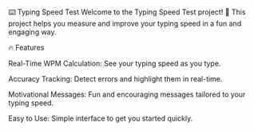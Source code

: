 
⌨️ Typing Speed Test
Welcome to the Typing Speed Test project! 🎉 This project helps you measure and improve your typing speed in a fun and engaging way.

🔥 Features

Real-Time WPM Calculation: See your typing speed as you type.

Accuracy Tracking: Detect errors and highlight them in real-time.

Motivational Messages: Fun and encouraging messages tailored to your typing speed.

Easy to Use: Simple interface to get you started quickly.
